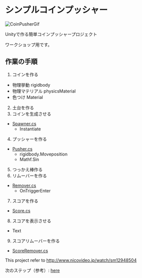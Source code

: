 # シンプルコインプッシャー

![CoinPusherGif](https://i.gyazo.com/a8630abbea68abda8ad812180f54ff53.gif)

Unityで作る簡単コインプッシャープロジェクト

ワークショップ用です。

## 作業の手順

1. コインを作る
  * 物理挙動 rigidbody
  * 物理マテリアル physicsMaterial
  * 色つけ Material
2. 土台を作る
3. コインを生成させる
  * [Spawner.cs](./Assets/CompletedProject/Scripts/Spawner.cs)
    * Instantiate
4. プッシャーを作る
  * [Pusher.cs](./Assets/CompletedProject/Scripts/Pusher.cs)
    * rigidbody.Moveposition
    * Mathf.Sin
5. つっかえ棒作る
6. リムーバーを作る
  * [Remover.cs](./Assets/CompletedProject/Scripts/Remover.cs)
    * OnTriggerEnter
7. スコアを作る
  * [Score.cs](./Assets/CompletedProject/Scripts/Score.cs)
8. スコアを表示させる
  * Text
9. スコアリムーバーを作る
  * [ScoreRemover.cs](./Assets/CompletedProject/Scripts/ScoreRemover.cs)

This project refer to http://www.nicovideo.jp/watch/sm12948504

次のステップ（参考）: [here](./nextstep_reference.md)
